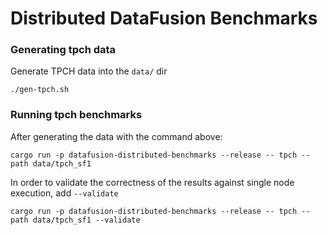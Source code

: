 # Distributed DataFusion Benchmarks

### Generating tpch data

Generate TPCH data into the `data/` dir

```shell
./gen-tpch.sh
```

### Running tpch benchmarks

After generating the data with the command above:

```shell
cargo run -p datafusion-distributed-benchmarks --release -- tpch --path data/tpch_sf1
```

In order to validate the correctness of the results against single node execution, add
`--validate`

```shell
cargo run -p datafusion-distributed-benchmarks --release -- tpch --path data/tpch_sf1 --validate
```
